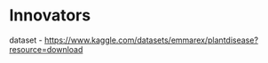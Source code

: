 # Innovators

dataset - https://www.kaggle.com/datasets/emmarex/plantdisease?resource=download      
 
    
